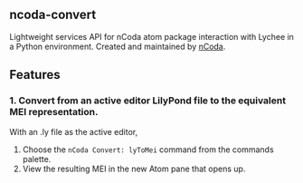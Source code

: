 ## ncoda-convert

Lightweight services API for nCoda atom package interaction with Lychee in a Python environment. Created and maintained by [nCoda](https://ncodamusic.org/).

## Features

### 1. Convert from an active editor LilyPond file to the equivalent MEI representation.
With an .ly file as the active editor,
1. Choose the `nCoda Convert: lyToMei` command from the commands palette.
2. View the resulting MEI in the new Atom pane that opens up.
